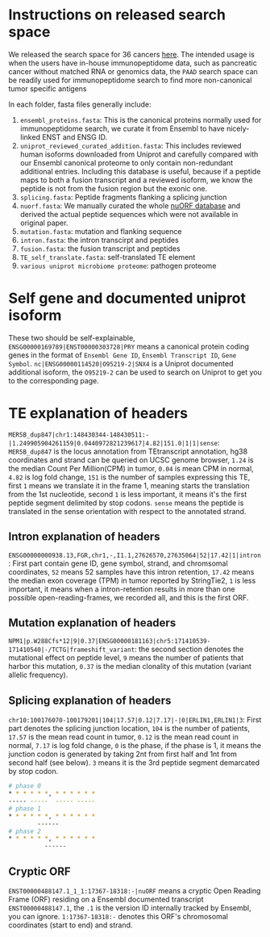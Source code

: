 # Instructions on released search space

We released the search space for 36 cancers [here](https://genome.med.nyu.edu/public/yarmarkovichlab/ImmunoVerse/search_space/). The 
intended usage is when the users have in-house immunopeptidome data, such as pancreatic cancer without
matched RNA or genomics data, the `PAAD` search space can be readily
used for immunopeptidome search to find more non-canonical tumor specific antigens

In each folder, fasta files generally include:

1. `ensembl_proteins.fasta`: This is the canonical proteins normally used for immunopeptidome search,
we curate it from Ensembl to have nicely-linked ENST and ENSG ID.
2. `uniprot_reviewed_curated_addition.fasta`: This includes reviewed human isoforms downloaded from Uniprot
and carefully compared with our Ensembl canonical proteome to only contain non-redundant additional entries. Including this database is useful, because if a peptide
maps to both a fusion transcript and a reviewed isoform, we know the peptide is not from the fusion region but the exonic one.
3. `splicing.fasta`: Peptide fragments flanking a splicing junction 
4. `nuorf.fasta`: We manually curated the whole [nuORF database](https://pubmed.ncbi.nlm.nih.gov/34663921/) and derived the actual peptide sequences which were not available 
in original paper.
5. `mutation.fasta`: mutation and flanking sequence
6. `intron.fasta`: the intron transcirpt and peptides
7. `fusion.fasta`: the fusion transcript and peptides
8. `TE_self_translate.fasta`: self-translated TE element
9. `various uniprot microbiome proteome`: pathogen proteome

# Self gene and documented uniprot isoform

These two should be self-explainable, `ENSG00000169789|ENST00000303728|PRY` means a canonical protein coding genes in the format of `Ensembl Gene ID`, `Ensembl Transcript ID`, `Gene Symbol`. `nc|ENSG00000114520|O95219-2|SNX4` is a Uniprot documented additional isoform, the `O95219-2` can be used to search on Uniprot to get you to the corresponding page.

# TE explanation of headers

`MER5B_dup847|chr1:148430344-148430511:-|1.249905904261159|0.0440972821239617|4.82|151.0|1|1|sense`: 
`MER5B_dup847` is the locus annotation from TEtranscript annotation, hg38 coordinates and strand can be queried on UCSC genome browser,
`1.24` is the median Count Per Million(CPM) in tumor, `0.04` is mean CPM in normal, `4.82` is log fold change, `151` is the number of 
samples expressing this TE, first `1` means we translate it in the frame 1, meaning starts the translation from the 1st
nucleotide, second `1` is less important, it means it's the first peptide segment delimited by stop codons. `sense` means
the peptide is translated in the sense orientation with respect to the annotated strand.

## Intron explanation of headers
`ENSG00000000938.13,FGR,chr1,-,I1.1,27626570,27635064|52|17.42|1|intron`: 
First part contain gene ID, gene symbol, strand, and chromsomal coordinates, `52` means 52 samples have this intron retention, `17.42` means the median exon coverage (TPM) in tumor reported by StringTie2, `1` is less important, it means when a intron-retention results in more than one possible open-reading-frames,
we recorded all, and this is the first ORF.

## Mutation explanation of headers
`NPM1|p.W288Cfs*12|9|0.37|ENSG00000181163|chr5:171410539-171410540|-/TCTG|frameshift_variant`: the second section denotes the mutational effect on peptide level, `9` means the number of patients that harbor this mutation, `0.37` is the median clonality of this mutation (variant allelic frequency).

## Splicing explanation of headers
`chr10:100176070-100179201|104|17.57|0.12|7.17|-|0|ERLIN1,ERLIN1|3`: First part denotes the splicing junction location, `104` is the
number of patients, `17.57` is the mean read count in tumor, `0.12` is the mean 
read count in normal, `7.17` is log fold change, `0` is the phase, if the phase is 1, it means
the junction codon is generated by taking 2nt from first half and 1nt from second half (see below). `3` means
it is the 3rd peptide segment demarcated by stop codon.

```bash
# phase 0
* * * * * *, * * * * * *
----- -----  ----- -----
# phase 1
* * * * * *, * * * * * *
        ------
# phase 2
* * * * * *, * * * * * *
          ------
```

## Cryptic ORF

`ENST00000488147.1_1_1:17367-18318:-|nuORF` means a cryptic Open Reading Frame (ORF) residing on a Ensembl documented transcript `ENST00000488147.1`, the `.1` is the version ID internally tracked by Ensembl, you can ignore. `1:17367-18318:-` denotes this ORF's chromosomal coordinates (start to end) and strand.


